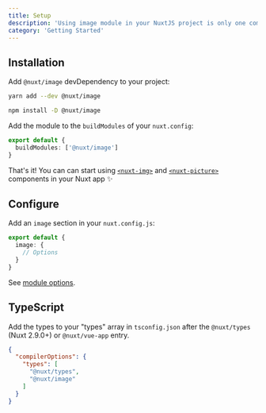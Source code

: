 ```yaml
---
title: Setup
description: 'Using image module in your NuxtJS project is only one command away ✨'
category: 'Getting Started'
---
```


## Installation

Add `@nuxt/image` devDependency to your project:

<code-group>
  <code-block label="Yarn" active>

```bash
yarn add --dev @nuxt/image
```

  </code-block>
  <code-block label="NPM">

```bash
npm install -D @nuxt/image
```

  </code-block>
</code-group>

Add the module to the `buildModules` of your `nuxt.config`:

```ts [nuxt.config.js]
export default {
  buildModules: ['@nuxt/image']
}
```

<alert type="success">

That's it! You can can start using [`<nuxt-img>`](/components/nuxt-img) and [`<nuxt-picture>`](/components/nuxt-picture) components in your Nuxt app ✨

</alert>

## Configure

Add an `image` section in your `nuxt.config.js`:

```ts [nuxt.config.js]
export default {
  image: {
    // Options
  }
}
```

See [module options](/api/options).


## TypeScript

Add the types to your "types" array in `tsconfig.json` after the `@nuxt/types` (Nuxt 2.9.0+) or `@nuxt/vue-app` entry.

```json [tsconfig.json]
{
  "compilerOptions": {
    "types": [
      "@nuxt/types",
      "@nuxt/image"
    ]
  }
}
```
